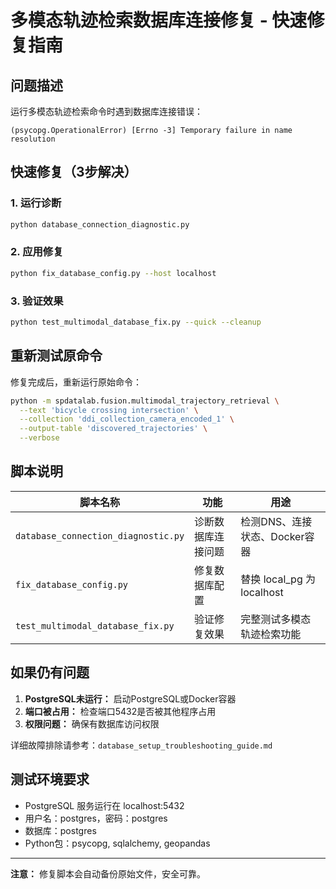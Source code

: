 # 多模态轨迹检索数据库连接修复 - 快速修复指南

## 问题描述

运行多模态轨迹检索命令时遇到数据库连接错误：
```
(psycopg.OperationalError) [Errno -3] Temporary failure in name resolution
```

## 快速修复（3步解决）

### 1. 运行诊断
```bash
python database_connection_diagnostic.py
```

### 2. 应用修复
```bash
python fix_database_config.py --host localhost
```

### 3. 验证效果
```bash
python test_multimodal_database_fix.py --quick --cleanup
```

## 重新测试原命令

修复完成后，重新运行原始命令：
```bash
python -m spdatalab.fusion.multimodal_trajectory_retrieval \
  --text 'bicycle crossing intersection' \
  --collection 'ddi_collection_camera_encoded_1' \
  --output-table 'discovered_trajectories' \
  --verbose
```

## 脚本说明

| 脚本名称 | 功能 | 用途 |
|---------|------|------|
| `database_connection_diagnostic.py` | 诊断数据库连接问题 | 检测DNS、连接状态、Docker容器 |
| `fix_database_config.py` | 修复数据库配置 | 替换 local_pg 为 localhost |
| `test_multimodal_database_fix.py` | 验证修复效果 | 完整测试多模态轨迹检索功能 |

## 如果仍有问题

1. **PostgreSQL未运行：** 启动PostgreSQL或Docker容器
2. **端口被占用：** 检查端口5432是否被其他程序占用  
3. **权限问题：** 确保有数据库访问权限

详细故障排除请参考：`database_setup_troubleshooting_guide.md`

## 测试环境要求

- PostgreSQL 服务运行在 localhost:5432
- 用户名：postgres，密码：postgres
- 数据库：postgres
- Python包：psycopg, sqlalchemy, geopandas

---
**注意：** 修复脚本会自动备份原始文件，安全可靠。
